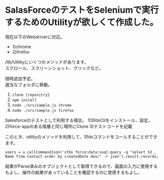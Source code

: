 # SalasForceのテストをSeleniumで実行するためのUtilityが欲しくて作成した。

現在以下のWebdriverに対応。  

-  1)chrome  
-  2)firefox  

/lib/Utilityにいくつかメソッドがあります。  
スクロール、スクリーンショット、クリックなど。  

随時追加予定。  
適当なフォルダに移動。  

1) `clone {repositry}`  
2) `npm install`  
3) `node ./src/sample.js chrome`  
4) `node ./src/sample.js firefox`  

Salesforceのテストとして利用する場合。
1)SfdxCliをインストール、設定。
2)force-appのある階層と同じ場所にClone
3)テストコードを記載

このとき、utilityのメソッドを利用して、Sfdxコマンドをコールすることができます。  

`users = u.callCommandJson('sfdx force:data:soql:query -q "select Id , Name from Contact order by createdDate desc" -r json').result.records;`  

結果がParse済みのオブジェクトとして取得できるので、画面の入力に使用するもよし、操作の結果があっていることを確認するのに使用するもよし。
      
